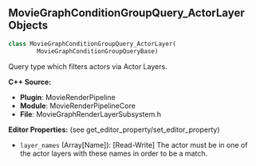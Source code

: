 ## MovieGraphConditionGroupQuery_ActorLayer Objects

```python
class MovieGraphConditionGroupQuery_ActorLayer(
        MovieGraphConditionGroupQueryBase)
```

Query type which filters actors via Actor Layers.

**C++ Source:**

- **Plugin**: MovieRenderPipeline
- **Module**: MovieRenderPipelineCore
- **File**: MovieGraphRenderLayerSubsystem.h

**Editor Properties:** (see get_editor_property/set_editor_property)

- ``layer_names`` (Array[Name]):  [Read-Write] The actor must be in one of the actor layers with these names in order to be a match.

<a id="unreal.MovieGraphConditionGroupQuery_DataLayer"></a>